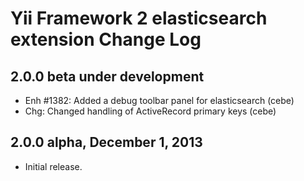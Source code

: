 Yii Framework 2 elasticsearch extension Change Log
==================================================

2.0.0 beta under development
----------------------------

- Enh #1382: Added a debug toolbar panel for elasticsearch (cebe)
- Chg: Changed handling of ActiveRecord primary keys (cebe)

2.0.0 alpha, December 1, 2013
-----------------------------

- Initial release.
